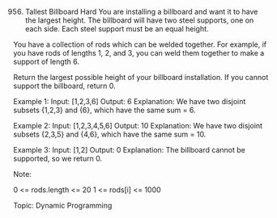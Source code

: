 956. Tallest Billboard
Hard
You are installing a billboard and want it to have the largest height.  The billboard will have two steel supports, one on each side.  Each steel support must be an equal height.

You have a collection of rods which can be welded together.  For example, if you have rods of lengths 1, 2, and 3, you can weld them together to make a support of length 6.

Return the largest possible height of your billboard installation.  If you cannot support the billboard, return 0.

Example 1:
Input: [1,2,3,6]
Output: 6
Explanation: We have two disjoint subsets {1,2,3} and {6}, which have the same sum = 6.

Example 2:
Input: [1,2,3,4,5,6]
Output: 10
Explanation: We have two disjoint subsets {2,3,5} and {4,6}, which have the same sum = 10.

Example 3:
Input: [1,2]
Output: 0
Explanation: The billboard cannot be supported, so we return 0.

Note:

0 <= rods.length <= 20
1 <= rods[i] <= 1000

Topic: Dynamic Programming
